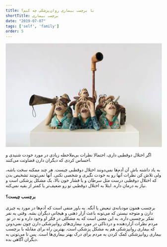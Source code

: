 ```yaml
---
title: با برچسب بیماری روان‌پزشکی چه کنم؟
shortTitle: برچسب بیماری
date: "2019-07-07"
tags: ['self', 'family']
order: 5
---
```


![](./stigma.jpg)

اگر اختلال دوقطبی داری، احتمالا نظرات بی‌ملاحظه زیادی در مورد خودت شنیدی و احساس کردی که دیگران دارن قضاوتت می‌کنند.

به یاد داشته باش آن آدم‌ها نمی‌دونند اختلال دوقطبی چیست. هر چند ممکنه سخت باشه، ولی تلاش کن نظرات آنها رو به خودت نگیری و شخصی نکنی. آنها نمی‌تونند تشخیص بدن که اختلال دوقطبی درست مثل سرطان و یا فشار خون بالا، یک مشکل پزشکی است و نیاز به درمان داره. ابتلا به اختلال دوقطبی تو رو ضعیف‌تر  یا کمتر از بقیه نمی‌کنه.

#### برچسب چیست؟

برچسب همون مودبانه‌ی تبعیض یا اَنگه. یه باور منفی است که آدم‌ها در مورد یه چیزی دارن و متوجه نیستن که می‌تونه باعث آزار  ذهنی و هیجانی دیگران بشه. وقتی یه نفر تفکر برچسبی داره، به این معنی است که یه مشکلی در فکر او وجود داره و نه در تو. مردم نظرات آزاردهنده و دردناکی در مورد بیماری‌های روانپزشکی دارن چون نمی‌دونن که بیماری روانپزشکی هم یه مشکل پزشکی است. بهترین راه برای مقابله با برچسب بیماری روانپزشکی کمک کردن به مردم برای درک بهتر بیماری‌ها است. پس تا می‌تونی به دیگران آگاهی بده.


<!-- https://www.instagram.com/p/Bzm5CP6i2Na/ -->
